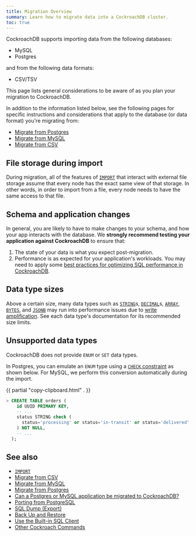 ```yaml
---
title: Migration Overview
summary: Learn how to migrate data into a CockroachDB cluster.
toc: true
---
```


CockroachDB supports importing data from the following databases:

- MySQL
- Postgres

and from the following data formats:

- CSV/TSV

This page lists general considerations to be aware of as you plan your migration to CockroachDB.

In addition to the information listed below, see the following pages for specific instructions and considerations that apply to the database (or data format) you're migrating from:

- [Migrate from Postgres][postgres]
- [Migrate from MySQL][mysql]
- [Migrate from CSV][csv]

## File storage during import

During migration, all of the features of [`IMPORT`][import] that interact with external file storage assume that every node has the exact same view of that storage.  In other words, in order to import from a file, every node needs to have the same access to that file.

## Schema and application changes

In general, you are likely to have to make changes to your schema, and how your app interacts with the database.  We **strongly recommend testing your application against CockroachDB** to ensure that:

1. The state of your data is what you expect post-migration.
2. Performance is as expected for your application's workloads.  You may need to apply some [best practices for optimizing SQL performance in CockroachDB](performance-best-practices-overview.html).

## Data type sizes

Above a certain size, many data types such as [`STRING`](string.html)s, [`DECIMAL`](decimal.html)s, [`ARRAY`](array.html), [`BYTES`](bytes.html), and [`JSONB`](jsonb.html) may run into performance issues due to [write amplification](https://en.wikipedia.org/wiki/Write_amplification).  See each data type's documentation for its recommended size limits.

## Unsupported data types

CockroachDB does not provide `ENUM` or `SET` data types.

In Postgres, you can emulate an `ENUM` type using a [`CHECK` constraint](check.html) as shown below.  For MySQL, we perform this conversion automatically during the import.

{{ partial "copy-clipboard.html" . }}
~~~ sql
> CREATE TABLE orders (
    id UUID PRIMARY KEY,
    -- ...
    status STRING check (
      status='processing' or status='in-transit' or status='delivered'
    ) NOT NULL,
    -- ...
  );
~~~

## See also

- [`IMPORT`][import]
- [Migrate from CSV][csv]
- [Migrate from MySQL][mysql]
- [Migrate from Postgres][postgres]
- [Can a Postgres or MySQL application be migrated to CockroachDB?](frequently-asked-questions.html#can-a-postgresql-or-mysql-application-be-migrated-to-cockroachdb)
- [Porting from PostgreSQL](porting-postgres.html)
- [SQL Dump (Export)](sql-dump.html)
- [Back Up and Restore](backup-and-restore.html)
- [Use the Built-in SQL Client](use-the-built-in-sql-client.html)
- [Other Cockroach Commands](cockroach-commands.html)

<!-- Links -->

[postgres]: migrate-from-postgres.html
[mysql]: migrate-from-mysql.html
[csv]: migrate-from-csv.html
[import]: import.html
